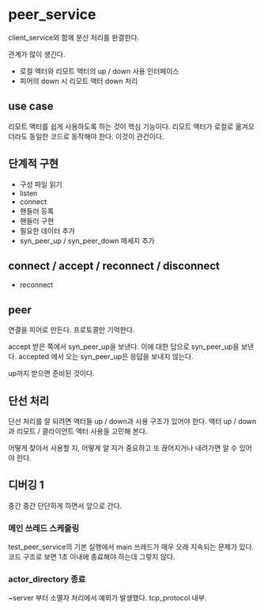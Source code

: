 # peer_service

client_service와 함께 분산 처리를 완결한다. 

관계가 많이 생긴다. 
- 로컬 액터와 리모트 액터의 up / down 사용 인터페이스
- 피어의 down 시 리모트 액터 down 처리 

## use case 

리모트 액터를 쉽게 사용하도록 하는 것이 핵심 기능이다. 
리모트 액터가 로컬로 옮겨오더라도 동일한 코드로 동작해야 한다. 
이것이 관건이다. 

## 단계적 구현 

- 구성 파일 읽기 
- listen 
- connect
- 핸들러 등록 
- 핸들러 구현 
- 필요한 데이터 추가 
- syn_peer_up / syn_peer_down 메세지 추가 


## connect / accept / reconnect / disconnect

- reconnect 

## peer

연결을 피어로 만든다. 프로토콜만 기억한다. 

accept 받은 쪽에서 syn_peer_up을 보낸다. 이에 대한 답으로 syn_peer_up을 보낸다. 
accepted 에서 오는 syn_peer_up은 응답을 보내지 않는다. 

up까지 받으면 준비된 것이다. 

## 단선 처리 

단선 처리를 잘 되려면 액터들 up / down과 사용 구조가 있어야 한다. 
액터 up / down과 리모트 / 클라이언트 액터 사용을 고민해 본다. 

어떻게 찾아서 사용할 지, 어떻게 알 지가 중요하고 또 끊어지거나 내려가면 알 수 있어야 한다. 

## 디버깅 1 

중간 중간 단단하게 하면서 앞으로 간다. 

### 메인 쓰레드 스케줄링 

test_peer_service의 기본 실행에서 main 쓰레드가 매우 오래 지속되는 문제가 있다. 코드 구조로 보면 
1초 이내에 종료해야 하는데 그렇지 않다. 

### actor_directory 종료 

~server 부터 소멸자 처리에서 예외가 발생했다. tcp_protocol 내부. 









